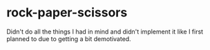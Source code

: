 # rock-paper-scissors

Didn't do all the things I had in mind and didn't implement it like I first planned to due to getting a bit demotivated.